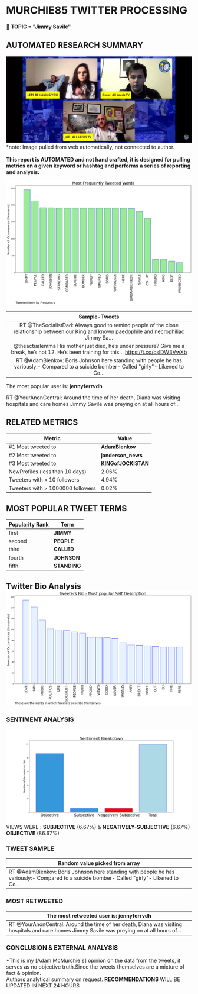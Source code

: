 # MURCHIE85 TWITTER PROCESSING 
&#x1F34E; **TOPIC = "Jimmy Savile"**

## AUTOMATED RESEARCH SUMMARY

![image](assets/2022-09-12hashtagImage.png)*note: Image pulled from web automatically, not connected to author.
<br></br>
<b> This report is AUTOMATED and not hand crafted, it is designed for pulling metrics on a given keyword or hashtag and performs a series of reporting and analysis.</b>



![image](assets/2022-09-12TWEETS.png)



|                **Sample-Tweets**        |
| :-------------: |
| RT @TheSocialistDad: Always good to remind people of the close relationship between our King and known paedophile and necrophiliac Jimmy Sa… |
| @theactualemma His mother just died, he’s under pressure? Give me a break, he’s not 12. He’s been training for this… https://t.co/cslDW3VwXb |
| RT @AdamBienkov: Boris Johnson here standing with people he has variously:- Compared to a suicide bomber- Called "girly"- Likened to Co… |

The most popular user is: **jennyferrvdh**
<div class="alert alert-block alert-danger"> RT @YourAnonCentral: Around the time of her death, Diana was visiting hospitals and care homes Jimmy Savile was preying on at all hours of…</div>

## RELATED METRICS<br>
| Metric | Value |
| ------------- | ------------- |
| #1 Most tweeted to  | **AdamBienkov** |
| #2 Most tweeted to  | **janderson_news** |
| #3 Most tweeted to  | **KINGofJOCKISTAN** |
| NewProfiles (less than 10 days) | 2.06%  |
| Tweeters with < 10 followers  | 4.94%|
| Tweeters with > 1000000 followers  | 0.02%  |



## MOST POPULAR TWEET TERMS 


| Popularity Rank  | Term |
| ------------- | ------------- |
| first  | **JIMMY**  |
| second  | **PEOPLE**  |
| third  | **CALLED** |
| fourth  | **JOHNSON**  |
| fifth  | **STANDING**  |


## Twitter Bio Analysis![image](assets/2022-09-12BIO.png)
### SENTIMENT ANALYSIS
![image](assets/2022-09-12sentiment.png)
VIEWS WERE : **SUBJECTIVE**  (6.67%) & **NEGATIVELY-SUBJECTIVE** (6.67%) **OBJECTIVE** (86.67%)

### TWEET SAMPLE 
| Random value picked from array |
| ------------- |
|RT @AdamBienkov: Boris Johnson here standing with people he has variously:- Compared to a suicide bomber- Called "girly"- Likened to Co… |

### MOST RETWEETED 

| The most retweeted user is: **jennyferrvdh**  |
| ------------- |
| RT @YourAnonCentral: Around the time of her death, Diana was visiting hospitals and care homes Jimmy Savile was preying on at all hours of… |

### CONCLUSION & EXTERNAL ANALYSIS

*This is my [Adam McMurchie`s] opinion on the data from the tweets, it serves as no objective truth.Since the tweets themselves are a mixture of fact & opinion.<br>
Authors analytical summary on request.
**RECOMMENDATIONS** WILL BE UPDATED IN NEXT  24 HOURS <br>